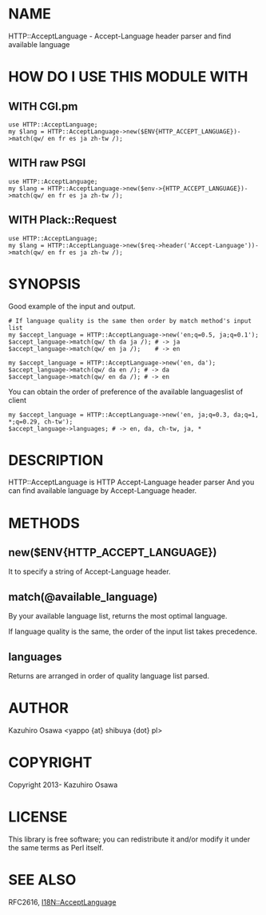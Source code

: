 # NAME

HTTP::AcceptLanguage - Accept-Language header parser and find available language

# HOW DO I USE THIS MODULE WITH

## WITH CGI.pm

    use HTTP::AcceptLanguage;
    my $lang = HTTP::AcceptLanguage->new($ENV{HTTP_ACCEPT_LANGUAGE})->match(qw/ en fr es ja zh-tw /);

## WITH raw PSGI

    use HTTP::AcceptLanguage;
    my $lang = HTTP::AcceptLanguage->new($env->{HTTP_ACCEPT_LANGUAGE})->match(qw/ en fr es ja zh-tw /);

## WITH Plack::Request

    use HTTP::AcceptLanguage;
    my $lang = HTTP::AcceptLanguage->new($req->header('Accept-Language'))->match(qw/ en fr es ja zh-tw /);

# SYNOPSIS

Good example of the input and output.

    # If language quality is the same then order by match method's input list
    my $accept_language = HTTP::AcceptLanguage->new('en;q=0.5, ja;q=0.1');
    $accept_language->match(qw/ th da ja /); # -> ja
    $accept_language->match(qw/ en ja /);    # -> en

    my $accept_language = HTTP::AcceptLanguage->new('en, da');
    $accept_language->match(qw/ da en /); # -> da
    $accept_language->match(qw/ en da /); # -> en

You can obtain the order of preference of the available languages ​​list of client

    my $accept_language = HTTP::AcceptLanguage->new('en, ja;q=0.3, da;q=1, *;q=0.29, ch-tw');
    $accept_language->languages; # -> en, da, ch-tw, ja, *

# DESCRIPTION

HTTP::AcceptLanguage is HTTP Accept-Language header parser And you can find available language by Accept-Language header.

# METHODS

## new($ENV{HTTP\_ACCEPT\_LANGUAGE})

It to specify a string of Accept-Language header.

## match(@available\_language)

By your available language list, returns the most optimal language.

If language quality is the same, the order of the input list takes precedence.

## languages

Returns are arranged in order of quality language list parsed.

# AUTHOR

Kazuhiro Osawa <yappo {at} shibuya {dot} pl>

# COPYRIGHT

Copyright 2013- Kazuhiro Osawa

# LICENSE

This library is free software; you can redistribute it and/or modify
it under the same terms as Perl itself.

# SEE ALSO

RFC2616, [I18N::AcceptLanguage](http://search.cpan.org/perldoc?I18N::AcceptLanguage)
